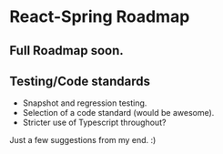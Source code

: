 # React-Spring Roadmap

## Full Roadmap soon.

## Testing/Code standards

- Snapshot and regression testing.
- Selection of a code standard (would be awesome).
- Stricter use of Typescript throughout?

Just a few suggestions from my end. :)
